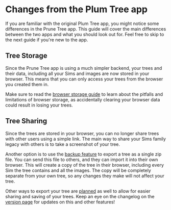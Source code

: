 # Changes from the Plum Tree app

If you are familiar with the original Plum Tree app, you might notice some differences in the Prune Tree app. This 
guide will cover the main differences between the two apps and what you should look out for. Feel free to skip to the 
next guide if you're new to the app.

## Tree Storage

Since the Prune Tree app is using a much simpler backend, your trees and their data, including all your Sims and images 
are now stored in your browser. This means that you can only access your trees from the browser you created them in.

Make sure to read the [browser storage guide](/guides/storage) to learn about the pitfalls and limitations of browser
storage, as accidentally clearing your browser data could result in losing your trees.

## Tree Sharing

Since the trees are stored in your browser, you can no longer share trees with other users using a simple link. The 
main way to share your Sims family legacy with others is to take a screenshot of your tree. 

Another option is to use the [backup feature](/guides/download-and-backup) to export a tree as a single zip file. You can send this file to others,
and they can import it into their own browser. This will create a copy of the tree in their browser, including every
Sim the tree contains and all the images. The copy will be completely separate from your own tree, so any changes
they make will not affect your tree.

Other ways to export your tree are [planned](https://github.com/TrueKuehli/PruneTree/issues/8) as well to allow for easier sharing and saving of your trees. 
Keep an eye on the changelog on the [version page](/version) for updates on this and other features!
